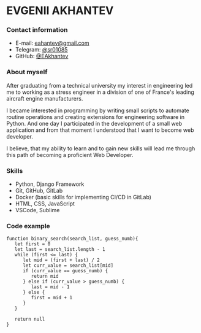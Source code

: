# EVGENII AKHANTEV

### Contact information
- E-mail: eahantev@gmail.com
- Telegram: [@sr01085](https://t.me/sr01085)
- GitHub: [@EAkhantev](https://github.com/EAkhantev)

### About myself
After graduating from a technical university my interest in engineering led me to working as a stress engineer in a division of one of France's leading aircraft engine manufacturers.

I became interested in programming by writing small scripts to automate routine operations and creating extensions for engineering software in Python. And one day I participated in the development of a small web application and from that moment I understood that I want to become web developer.

I believe, that my ability to learn and to gain new skills will lead me through this path of becoming a proficient Web Developer.

### Skills
- Python, Django Framework
- Git, GitHub, GitLab
- Docker (basic skills for implementing CI/CD in GitLab)
- HTML, CSS, JavaScript
- VSCode, Sublime

### Code example
```
function binary_search(search_list, guess_numb){
   let first = 0
   let last = search_list.length - 1
   while (first <= last) {
      let mid = (first + last) / 2
      let curr_value = search_list[mid]
      if (curr_value == guess_numb) {
         return mid
      } else if (curr_value > guess_numb) {
         last = mid - 1
      } else {
         first = mid + 1
      }
   }

   return null
}
```